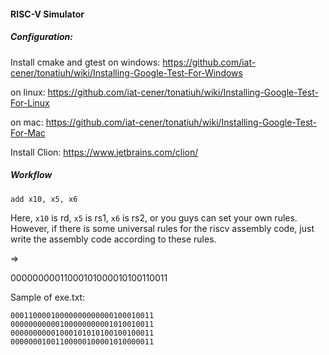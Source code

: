 #### RISC-V Simulator

##### Configuration:

Install cmake and gtest on windows: https://github.com/iat-cener/tonatiuh/wiki/Installing-Google-Test-For-Windows

on linux: https://github.com/iat-cener/tonatiuh/wiki/Installing-Google-Test-For-Linux

on mac: https://github.com/iat-cener/tonatiuh/wiki/Installing-Google-Test-For-Mac

Install Clion: https://www.jetbrains.com/clion/



##### Workflow

```
add x10, x5, x6
```

Here, `x10` is rd, `x5` is rs1, `x6` is rs2, or you guys can set your own rules. However, if there is some universal rules for the riscv assembly code, just write the assembly code according to these rules.						

=>

00000000011000101000010100110011		

Sample of exe.txt:

```
00011000010000000000000100010011
00000000000100000000001010010011
00000000001000101010100100100011
00000001001100000100001010000011
```

